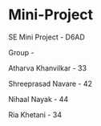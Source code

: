 # Mini-Project

SE Mini Project - D6AD

Group - 

Atharva Khanvilkar - 33

Shreeprasad Navare - 42

Nihaal Nayak - 44

Ria Khetani - 34
